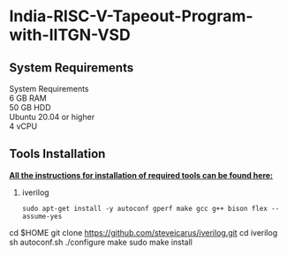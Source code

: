 # India-RISC-V-Tapeout-Program-with-IITGN-VSD
## System Requirements  
  
System Requirements  
6 GB RAM  
50 GB HDD  
Ubuntu 20.04 or higher  
4 vCPU  
  
## Tools Installation
<ins>**All the instructions for installation of required tools can be found here:**</ins>  

  1. iverilog
     ```
     sudo apt-get install -y autoconf gperf make gcc g++ bison flex --assume-yes
cd $HOME
git clone https://github.com/steveicarus/iverilog.git
cd iverilog
sh autoconf.sh
./configure
make
sudo make install
```
